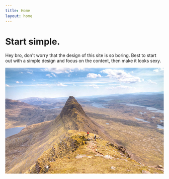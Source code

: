 ```yaml
---
title: Home
layout: home
---
```


# Start simple.
Hey bro, don't worry that the design of this site is so boring. Best to start out with a simple design and focus on the content, then make it looks sexy. 

![mount](assets/img/mountain.jpg)